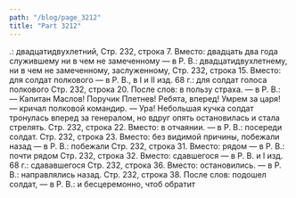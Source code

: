 ```yaml
---
path: "/blog/page_3212"
title: "Part 3212"
---
```


.: двадцатидвухлетний,
Стр. 232, строка 7.
Вместо: двадцать два года служившему ни в чем не замеченному — в Р. В.: двадцатидвухлетнему, ни в чем не замеченному, заслуженному,
Стр. 232, строка 15.
Вместо: для солдат полкового — в Р. В., в I и II изд. 68 г.: для солдат голоса полкового
Стр. 232, строка 20.
После слов: в пользу страха. — в Р. В.: — Капитан Маслов! Поручик Плетнев! Ребята, вперед! Умрем за царя! — кричал полковой командир. — Ура!
Небольшая кучка солдат тронулась вперед за генералом, но вдруг опять остановилась и стала стрелять.
Стр. 232, строка 22.
Вместо: в отчаянии. — в Р. В.: посереди солдат.
Стр. 232, строка 23.
Вместо: без видимой причины, побежали назад — в Р. В.: побежали
Стр. 232, строка 31.
Вместо: рядом — в Р. В.: почти рядом
Стр. 232, строка 32.
Вместо: сдавшегося — в Р. В. и I изд. 68 г.: сдававшегося
Стр. 232, строка 36.
Вместо: остановились. — в Р. В.: направлялись назад.
Стр. 232, строка 38.
После слов: подошел солдат, — в Р. В.: и бесцеремонно, чтоб обратит
